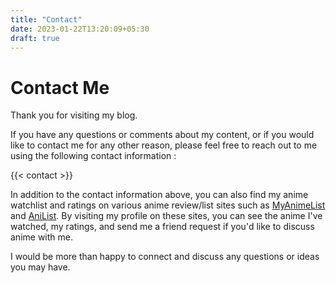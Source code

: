 ```yaml
---
title: "Contact"
date: 2023-01-22T13:20:09+05:30
draft: true
---
```


# Contact Me

Thank you for visiting my blog. 

If you have any questions or comments about my content, or if you would like to contact me for any other reason, please feel free to reach out to me using the following contact information :

{{< contact >}}

In addition to the contact information above, you can also find my anime watchlist and ratings on various anime review/list sites such as [MyAnimeList](https://myanimelist.net/profile/Nabobery) and [AniList](https://anilist.co/user/Nabobery). By visiting my profile on these sites, you can see the anime I've watched, my ratings, and send me a friend request if you'd like to discuss anime with me.

I would be more than happy to connect and discuss any questions or ideas you may have.
